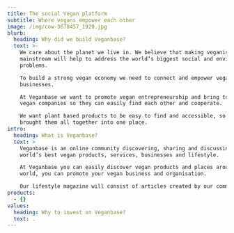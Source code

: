 ```yaml
---
title: The social Vegan platform
subtitle: Where vegans empower each other
image: /img/cow-3678457_1920.jpg
blurb:
  heading: Why did we build Veganbase?
  text: >-
    We care about the planet we live in. We believe that making veganism
    mainstream will help to address the world’s biggest social and environmental
    problems.

    To build a strong vegan economy we need to connect and empower vegan
    businesses.

    At Veganbase we want to promote vegan entrepreneurship and bring together
    vegan companies so they can easily find each other and cooperate.

    We want plant based products to be easy to find and accessible, so we
    brought them all together into one place. 
intro:
  heading: What is Veganbase?
  text: >
    Veganbase is an online community discovering, sharing and discussing the
    world’s best vegan products, services, businesses and lifestyle.

    At Veganbase you can easily discover vegan products and places around the
    world, you can promote your vegan business and organisation.

    Our lifestyle magazine will consist of articles created by our community.
products:
  - {}
values:
  heading: Why to invest on Veganbase?
  text: .
---
```


